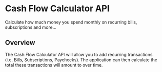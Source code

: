 # Cash Flow Calculator API
Calculate how much money you spend monthly on recurring bills, subscriptions and more...

## Overview
The Cash Flow Calculator API will allow you to add recurring transactions (i.e. Bills, Subscriptions, Paychecks).
The application can then calculate the total these transactions will amount to over time.
